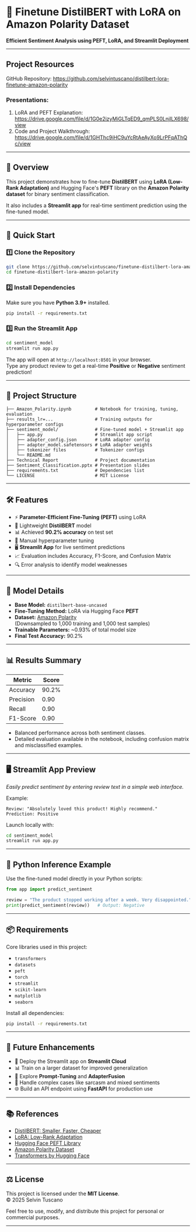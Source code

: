 # 🚀 Finetune DistilBERT with LoRA on Amazon Polarity Dataset
**Efficient Sentiment Analysis using PEFT, LoRA, and Streamlit Deployment**

---
## Project Resources
GitHub Repository: https://github.com/selvintuscano/distilbert-lora-finetune-amazon-polarity

### Presentations:
1.	LoRA and PEFT Explanation: https://drive.google.com/file/d/1G0e2izyMiGLTqED9_qmPLS0LnjILX698/view
2.	Code and Project Walkthrough: https://drive.google.com/file/d/1GHThc9iHC9uYcRtAeAyXo9LrPFqAThQc/view

---
## 📖 Overview
This project demonstrates how to fine-tune **DistilBERT** using **LoRA (Low-Rank Adaptation)** and Hugging Face's **PEFT** library on the **Amazon Polarity dataset** for binary sentiment classification.

It also includes a **Streamlit app** for real-time sentiment prediction using the fine-tuned model.

---

## 🚀 Quick Start

### 1️⃣ Clone the Repository
```bash
git clone https://github.com/selvintuscano/finetune-distilbert-lora-amazon-polarity.git
cd finetune-distilbert-lora-amazon-polarity
```

### 2️⃣ Install Dependencies
Make sure you have **Python 3.9+** installed.

```bash
pip install -r requirements.txt
```

### 3️⃣ Run the Streamlit App
```bash
cd sentiment_model
streamlit run app.py
```

The app will open at `http://localhost:8501` in your browser.  
Type any product review to get a real-time **Positive** or **Negative** sentiment prediction!

---

## 📂 Project Structure
```
├── Amazon_Polarity.ipynb         # Notebook for training, tuning, evaluation
├── results_lr=...                # Training outputs for hyperparameter configs
├── sentiment_model/              # Fine-tuned model + Streamlit app
│   ├── app.py                    # Streamlit app script
│   ├── adapter_config.json       # LoRA adapter config
│   ├── adapter_model.safetensors # LoRA adapter weights
│   ├── tokenizer files           # Tokenizer configs
│   └── README.md
├── Technical Report              # Project documentation
├── Sentiment_Classification.pptx # Presentation slides
├── requirements.txt              # Dependencies list
└── LICENSE                       # MIT License
```

---

## 🛠️ Features
- ⚡ **Parameter-Efficient Fine-Tuning (PEFT)** using LoRA
- 🧠 Lightweight **DistilBERT** model
- 📊 Achieved **90.2% accuracy** on test set
- 🔧 Manual hyperparameter tuning
- 🖥️ **Streamlit App** for live sentiment predictions
- 📈 Evaluation includes Accuracy, F1-Score, and Confusion Matrix
- 🔍 Error analysis to identify model weaknesses

---

## 🧠 Model Details
- **Base Model:** `distilbert-base-uncased`
- **Fine-Tuning Method:** LoRA via Hugging Face **PEFT**
- **Dataset:** [Amazon Polarity](https://huggingface.co/datasets/amazon_polarity)  
  (Downsampled to 1,000 training and 1,000 test samples)
- **Trainable Parameters:** ~0.93% of total model size
- **Final Test Accuracy:** 90.2%

---

## 📊 Results Summary

| Metric     | Score  |
|------------|--------|
| Accuracy   | 90.2%  |
| Precision  | 0.90   |
| Recall     | 0.90   |
| F1-Score   | 0.90   |

- Balanced performance across both sentiment classes.
- Detailed evaluation available in the notebook, including confusion matrix and misclassified examples.

---

## 🖥️ Streamlit App Preview
_Easily predict sentiment by entering review text in a simple web interface._

Example:
```
Review: "Absolutely loved this product! Highly recommend."
Prediction: Positive
```

Launch locally with:
```bash
cd sentiment_model
streamlit run app.py
```

---

## 🤖 Python Inference Example
Use the fine-tuned model directly in your Python scripts:

```python
from app import predict_sentiment

review = "The product stopped working after a week. Very disappointed."
print(predict_sentiment(review))   # Output: Negative
```

---

## 📦 Requirements
Core libraries used in this project:

- `transformers`
- `datasets`
- `peft`
- `torch`
- `streamlit`
- `scikit-learn`
- `matplotlib`
- `seaborn`

Install all dependencies:
```bash
pip install -r requirements.txt
```

---

## 🎯 Future Enhancements
- 🚀 Deploy the Streamlit app on **Streamlit Cloud**
- 📊 Train on a larger dataset for improved generalization
- 🤖 Explore **Prompt-Tuning** and **AdapterFusion**
- 📝 Handle complex cases like sarcasm and mixed sentiments
- 🌐 Build an API endpoint using **FastAPI** for production use

---

## 📚 References
- [DistilBERT: Smaller, Faster, Cheaper](https://arxiv.org/abs/1910.01108)
- [LoRA: Low-Rank Adaptation](https://arxiv.org/abs/2106.09685)
- [Hugging Face PEFT Library](https://github.com/huggingface/peft)
- [Amazon Polarity Dataset](https://huggingface.co/datasets/amazon_polarity)
- [Transformers by Hugging Face](https://huggingface.co/transformers)

---

## ⚖️ License
This project is licensed under the **MIT License**.  
© 2025 Selvin Tuscano

Feel free to use, modify, and distribute this project for personal or commercial purposes.

---
